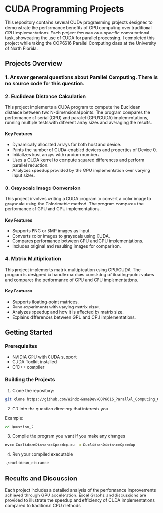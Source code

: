 # CUDA Programming Projects

This repository contains several CUDA programming projects designed to demonstrate the performance benefits of GPU computing over traditional CPU implementations. Each project focuses on a specific computational task, showcasing the use of CUDA for parallel processing. 
I completed this project while taking the COP6616 Parallel Computing class at the University of North Florida. 

## Projects Overview

### 1. Answer general questions about Parallel Computing. There is no source code for this question.

### 2. Euclidean Distance Calculation

This project implements a CUDA program to compute the Euclidean distance between two N-dimensional points. The program compares the performance of serial (CPU) and parallel (GPU/CUDA) implementations, running multiple tests with different array sizes and averaging the results.

#### Key Features:
- Dynamically allocated arrays for both host and device.
- Prints the number of CUDA-enabled devices and properties of Device 0.
- Initializes host arrays with random numbers.
- Uses a CUDA kernel to compute squared differences and perform parallel reduction.
- Analyzes speedup provided by the GPU implementation over varying input sizes.

### 3. Grayscale Image Conversion

This project involves writing a CUDA program to convert a color image to grayscale using the Colorimetric method. The program compares the performance of GPU and CPU implementations.

#### Key Features:
- Supports PNG or BMP images as input.
- Converts color images to grayscale using CUDA.
- Compares performance between GPU and CPU implementations.
- Includes original and resulting images for comparison.

### 4. Matrix Multiplication

This project implements matrix multiplication using GPU/CUDA. The program is designed to handle matrices consisting of floating-point values and compares the performance of GPU and CPU implementations.

#### Key Features:
- Supports floating-point matrices.
- Runs experiments with varying matrix sizes.
- Analyzes speedup and how it is affected by matrix size.
- Explains differences between GPU and CPU implementations.

## Getting Started

### Prerequisites

- NVIDIA GPU with CUDA support
- CUDA Toolkit installed
- C/C++ compiler

### Building the Projects

1. Clone the repository:

```bash
git clone https://github.com/Windz-GameDev/COP6616_Parallel_Computing_GPU_Programming_Asssignment
```

2. CD into the question directory that interests you.

Example:

```bash
cd Question_2
```

3.  Compile the program you want if you make any changes

```bash
nvcc EuclideanDistanceSpeedup.cu -o EuclideanDistanceSpeedup
```

4. Run your compiled executable
```bash
./euclidean_distance
```

## Results and Discussion

Each project includes a detailed analysis of the performance improvements achieved through GPU acceleration. 
Excel Graphs and discussions are provided to illustrate the speedup and efficiency of CUDA implementations compared to traditional CPU methods.
